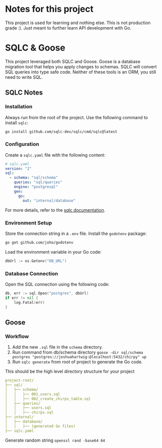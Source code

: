 # Notes for this project

This project is used for learning and nothing else. This is not production grade :). Just meant to further learn API development with Go.

# SQLC & Goose

This project leveraged both SQLC and Goose. Goose is a database migration tool that helps you apply changes to schemas. SQLC will convert SQL queries into type safe code. Neither of these tools is an ORM, you still need to write SQL.

## SQLC Notes

### Installation

Always run from the root of the project. Use the following command to install `sqlc`:

```sh
go install github.com/sqlc-dev/sqlc/cmd/sqlc@latest
```

### Configuration

Create a `sqlc.yaml` file with the following content:

```yaml
# sqlc.yaml
version: "2"
sql:
  - schema: "sql/schema"
    queries: "sql/queries"
    engine: "postgresql"
    gen:
      go:
        out: "internal/database"
```

For more details, refer to the [sqlc documentation](https://docs.sqlc.dev/en/latest/tutorials/getting-started-postgresql.html).

### Environment Setup

Store the connection string in a `.env` file. Install the `godotenv` package:

```sh
go get github.com/joho/godotenv
```

Load the environment variable in your Go code:

```go
dbUrl := os.Getenv("DB_URL")
```

### Database Connection

Open the SQL connection using the following code:

```go
db, err := sql.Open("postgres", dbUrl)
if err != nil {
    log.Fatal(err)
}
```

## Goose

### Workflow

1. Add the new `.sql` file in the `schema` directory.
2. Run command from db/schema directory
`goose -dir sql/schema postgres "postgres://joshuahartwig:@localhost:5432/chirpy" up`
3. Run `sqlc generate` from root of project to generate the Go code.

This should be the high level directory structure for your project

```yaml
project-root/
├── sql/
│   ├── schema/
│   │   ├── 001_users.sql
│   │   ├── 002_create_chirps_table.sql
│   ├── queries/
│   │   ├── users.sql
│   │   ├── chirps.sql
├── internal/
│   ├── database/
│   │   ├── (generated Go files)
├── sqlc.yaml
```

Generate random string `openssl rand -base64 64`
